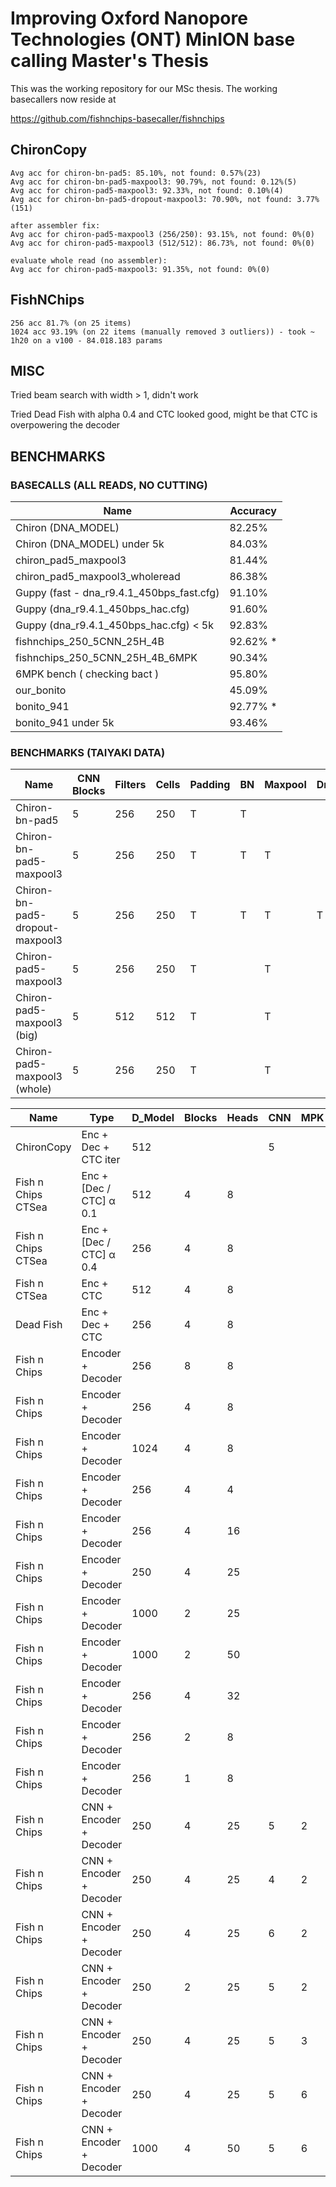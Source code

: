 # Improving Oxford Nanopore Technologies (ONT) MinION base calling Master's Thesis

This was the working repository for our MSc thesis. The working basecallers now reside at 

https://github.com/fishnchips-basecaller/fishnchips

## ChironCopy

```
Avg acc for chiron-bn-pad5: 85.10%, not found: 0.57%(23)
Avg acc for chiron-bn-pad5-maxpool3: 90.79%, not found: 0.12%(5)
Avg acc for chiron-pad5-maxpool3: 92.33%, not found: 0.10%(4)
Avg acc for chiron-bn-pad5-dropout-maxpool3: 70.90%, not found: 3.77%(151)

after assembler fix:
Avg acc for chiron-pad5-maxpool3 (256/250): 93.15%, not found: 0%(0)
Avg acc for chiron-pad5-maxpool3 (512/512): 86.73%, not found: 0%(0)

evaluate whole read (no assembler):
Avg acc for chiron-pad5-maxpool3: 91.35%, not found: 0%(0)
```

## FishNChips

```
256 acc 81.7% (on 25 items)
1024 acc 93.19% (on 22 items (manually removed 3 outliers)) - took ~ 1h20 on a v100 - 84.018.183 params
```

## MISC
Tried beam search with width > 1, didn't work

Tried Dead Fish with alpha 0.4 and CTC looked good, might be that CTC is overpowering the decoder

## BENCHMARKS

### BASECALLS (ALL READS, NO CUTTING)

| Name                                       | Accuracy |
|--------------------------------------------|----------|
| Chiron (DNA_MODEL)                         | 82.25%   |
| Chiron (DNA_MODEL) under 5k                | 84.03%   |
| chiron_pad5_maxpool3                       | 81.44%   |
| chiron_pad5_maxpool3_wholeread             | 86.38%   |
| Guppy (fast  - dna_r9.4.1_450bps_fast.cfg) | 91.10%   |
| Guppy (dna_r9.4.1_450bps_hac.cfg)          | 91.60%   |
| Guppy (dna_r9.4.1_450bps_hac.cfg) < 5k     | 92.83%   |
| fishnchips_250_5CNN_25H_4B                 | 92.62% * |
| fishnchips_250_5CNN_25H_4B_6MPK            | 90.34%   |
| 6MPK bench ( checking bact )               | 95.80%   |
| our_bonito                                 | 45.09%   |
| bonito_941                                 | 92.77% * |
| bonito_941 under 5k                        | 93.46%   |

### BENCHMARKS (TAIYAKI DATA)

| Name                            | CNN Blocks | Filters | Cells | Padding | BN | Maxpool | Dropout | Accuracy   |
|---------------------------------|------------|---------|-------|---------|----|---------|---------|------------|
| Chiron-bn-pad5                  | 5          | 256     | 250   | T       | T  |         |         | 85.10%     |
| Chiron-bn-pad5-maxpool3         | 5          | 256     | 250   | T       | T  | T       |         | 90.79%     |
| Chiron-bn-pad5-dropout-maxpool3 | 5          | 256     | 250   | T       | T  | T       | T       | 70.90%     |
| Chiron-pad5-maxpool3            | 5          | 256     | 250   | T       |    | T       |         | 93.15%     |
| Chiron-pad5-maxpool3 (big)      | 5          | 512     | 512   | T       |    | T       |         | 86.73%     |
| Chiron-pad5-maxpool3 (whole)    | 5          | 256     | 250   | T       |    | T       |         | 91.35%     |

| Name               | Type                    | D_Model | Blocks | Heads | CNN    | MPK | Accuracy |
|--------------------|-------------------------|---------|--------|-------|--------|-----|----------|
| ChironCopy         | Enc + Dec + CTC iter    | 512     |        |       | 5      |     | 89.72%   |
| Fish n Chips CTSea | Enc + [Dec / CTC] α 0.1 | 512     | 4      | 8     |        |     | 82%      |
| Fish n Chips CTSea | Enc + [Dec / CTC] α 0.4 | 256     | 4      | 8     |        |     | Disaster |
| Fish n CTSea       | Enc + CTC               | 512     | 4      | 8     |        |     | 78%      |
| Dead Fish          | Enc + Dec + CTC         | 256     | 4      | 8     |        |     | Disaster |
| Fish n Chips       | Encoder + Decoder       | 256     | 8      | 8     |        |     | 0%       |
| Fish n Chips       | Encoder + Decoder       | 256     | 4      | 8     |        |     | 81%      |
| Fish n Chips       | Encoder + Decoder       | 1024    | 4      | 8     |        |     | 90%      |
| Fish n Chips       | Encoder + Decoder       | 256     | 4      | 4     |        |     | 85%      |
| Fish n Chips       | Encoder + Decoder       | 256     | 4      | 16    |        |     | 88.7%    |
| Fish n Chips       | Encoder + Decoder       | 250     | 4      | 25    |        |     | 93.41%   |
| Fish n Chips       | Encoder + Decoder       | 1000    | 2      | 25    |        |     | 93.86%   |
| Fish n Chips       | Encoder + Decoder       | 1000    | 2      | 50    |        |     | 94.37    |
| Fish n Chips       | Encoder + Decoder       | 256     | 4      | 32    |        |     | 92.62%   |
| Fish n Chips       | Encoder + Decoder       | 256     | 2      | 8     |        |     | 90.74%   |
| Fish n Chips       | Encoder + Decoder       | 256     | 1      | 8     |        |     | 68.54%   |
| Fish n Chips       | CNN + Encoder + Decoder | 250     | 4      | 25    | 5      | 2   | 96.64%   |
| Fish n Chips       | CNN + Encoder + Decoder | 250     | 4      | 25    | 4      | 2   | 95.53%   |
| Fish n Chips       | CNN + Encoder + Decoder | 250     | 4      | 25    | 6      | 2   | 94.82%   |
| Fish n Chips       | CNN + Encoder + Decoder | 250     | 2      | 25    | 5      | 2   | 91.66%   |
| Fish n Chips       | CNN + Encoder + Decoder | 250     | 4      | 25    | 5      | 3   | 96.60%   |
| Fish n Chips       | CNN + Encoder + Decoder | 250     | 4      | 25    | 5      | 6   | 96.98%   |
| Fish n Chips       | CNN + Encoder + Decoder | 1000    | 4      | 50    | 5      | 6   | Queued   |
